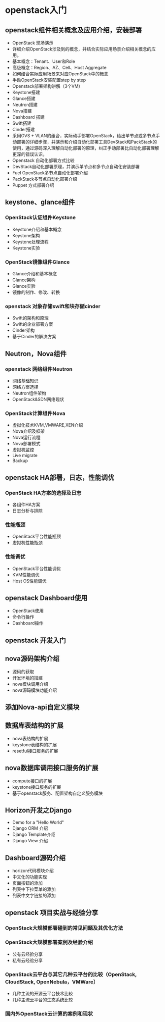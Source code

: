 # openstack入门 #

## openstack组件相关概念及应用介绍，安装部署 ##

- OpenStack 现场演示
- 详细介绍OpenStack涉及到的概念，并结合实际应用场景介绍相关概念的应用。
- 基本概念：Tenant、User和Role
- 高级概念：Region、AZ、Cell、Host Aggregate
- 如何结合实际应用场景来对应OpenStack中的概念
- 手动OpenStack安装配置step by step 
- Openstack部署架构讲解（3个VM）
- Keystone搭建
- Glance搭建
- Neutron搭建
- Nova搭建
- Dashboard 搭建
- Swift搭建
- Cinder搭建
- 采用OVS + VLAN的组合，实际动手部署OpenStack，给出单节点或多节点手动部署的详细步骤，并演示和介绍自动化部署工具DevStack和PackStack的使用，通过源码深入理解自动化部署的原理，纠正手动部署比自动化部署理解更深的错误认识。
- Openstack 自动化部署方式比较
- DevStack自动化部署原理，并演示单节点和多节点自动化安装部署 
- Fuel OpenStack多节点自动化部署介绍
- PackStack多节点自动化部署介绍
- Puppet 方式部署介绍

## keystone、glance组件 ##

### OpenStack认证组件Keystone ### 

- Keystone介绍和基本概念
- Keystone架构
- Keystone处理流程
- Keystone实验

### OpenStack镜像组件Glance ### 

- Glance介绍和基本概念
- Glance架构
- Glance实验
- 镜像的制作、修改、转换


### openstack 对象存储swift和块存储cinder ### 

- Swift的架构和原理
- Swift的企业部署方案
- Cinder架构
- 基于Cinder的解决方案


## Neutron，Nova组件 ##

### openstack 网络组件Neutron ###

- 网络基础知识
- 网络方案选择
- Neutron组件架构
- OpenStack&SDN网络现状

### OpenStack计算组件Nova ###

- 虚拟化技术KVM,VMWARE,XEN介绍
- Nova介绍及框架
- Nova运行流程
- Nova部署模式
- 虚拟机监控
- Live migrate
- Backup

## openstack HA部署，日志，性能调优 ##

### OpenStack HA方案的选择及日志 ###

- 各组件HA方案
- 日志分析与排除

### 性能瓶颈 ###

- OpenStack平台性能瓶颈
- 虚拟机性能瓶颈

### 性能调优 ###

- OpenStack平台性能调优
- KVM性能调优
- Host OS性能调优


## openstack Dashboard使用 ##

- OpenStack使用
- 命令行操作
- Dashboard操作

## openstack 开发入门 ##

## nova源码架构介绍 ##
- 源码的获取
- 开发环境的搭建
- nova模块调用介绍
- nova源码模块功能介绍
##	添加Nova-api自定义模块 ##
##	数据库表结构的扩展     ##
- nova表结构的扩展
- keystone表结构的扩展
- resetful接口服务的扩展
##	nova数据库调用接口服务的扩展 ##
- compute接口的扩展
- keystone接口服务的扩展
- 基于openstack服务、配置架构自定义服务模块

## Horizon开发之Django ##
- Demo for a "Hello World"
- Django ORM 介绍
- Django Template介绍
- Django View 介绍
## Dashboard源码介绍 ##
- horizon代码模块介绍
- 中文化的功能实现
- 页面按钮的添加
- 列表中下拉菜单的添加
- 列表中文字链接的添加

## openstack 项目实战与经验分享 ##

### OpenStack大规模部署碰到的常见问题及其优化方法 ###
### OpenStack大规模部署案例及经验介绍 ###
- 公有云经验分享
- 私有云经验分享
### OpenStack云平台与其它几种云平台的比较（OpenStack, CloudStack, OpenNebula，VMWare） ###
- 几种主流的开源云平台技术比较
- 几种主流云平台的生态系统比较
### 国内外OpenStack云计算的案例和现状 ###
